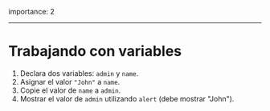 importance: 2

---

# Trabajando con variables

1. Declara dos variables: `admin` y `name`.
2. Asignar el valor `"John"` a `name`.
3. Copie el valor de `name` a `admin`.
4. Mostrar el valor de `admin` utilizando `alert` (debe mostrar "John").
